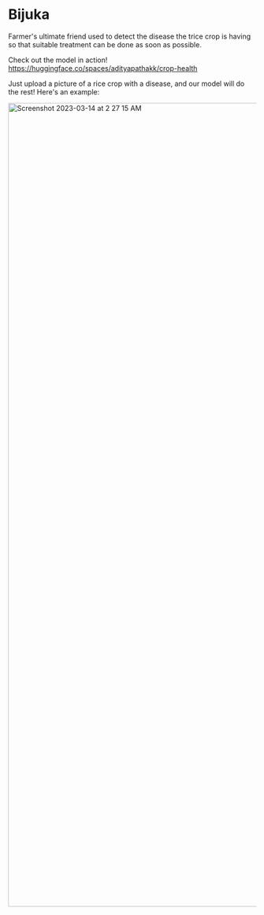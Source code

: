 # Bijuka

Farmer's ultimate friend used to detect the disease the trice crop is having so that suitable treatment can be done as soon as possible. 

Check out the model in action!
https://huggingface.co/spaces/adityapathakk/crop-health

Just upload a picture of a rice crop with a disease, and our model will do the rest!
Here's an example: 

<img width="1633" alt="Screenshot 2023-03-14 at 2 27 15 AM" src="https://user-images.githubusercontent.com/91721440/224830548-c018c6f6-b446-4621-9e97-efdc53298b70.png">
